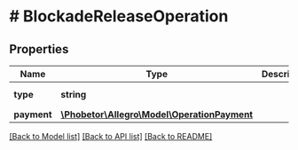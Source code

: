 # # BlockadeReleaseOperation

## Properties

Name | Type | Description | Notes
------------ | ------------- | ------------- | -------------
**type** | **string** |  | [optional] [default to 'BLOCKADE_RELEASE']
**payment** | [**\Phobetor\Allegro\Model\OperationPayment**](OperationPayment.md) |  |

[[Back to Model list]](../../README.md#models) [[Back to API list]](../../README.md#endpoints) [[Back to README]](../../README.md)
